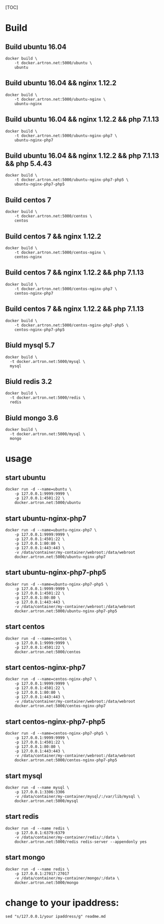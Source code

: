 [TOC]

# Build

## Build ubuntu 16.04

```
docker build \
    -t docker.artron.net:5000/ubuntu \
    ubuntu
```

## Build ubuntu 16.04 && nginx 1.12.2

```
docker build \
    -t docker.artron.net:5000/ubuntu-nginx \
    ubuntu-nginx   
```

## Build ubuntu 16.04 && nginx 1.12.2 && php 7.1.13

```
docker build \
    -t docker.artron.net:5000/ubuntu-nginx-php7 \
    ubuntu-nginx-php7
```

## Build ubuntu 16.04 && nginx 1.12.2  && php 7.1.13 && php 5.4.43

```
docker build \
    -t docker.artron.net:5000/ubuntu-nginx-php7-php5 \
    ubuntu-nginx-php7-php5 
```

## Build centos 7

```
docker build \
    -t docker.artron.net:5000/centos \
    centos
```

## Build centos 7 && nginx 1.12.2

```
docker build \
    -t docker.artron.net:5000/centos-nginx \
    centos-nginx   
```

## Build centos 7 && nginx 1.12.2 && php 7.1.13

```
docker build \
    -t docker.artron.net:5000/centos-nginx-php7 \
    centos-nginx-php7
```

## Build centos 7 && nginx 1.12.2 && php 7.1.13

```
docker build \
    -t docker.artron.net:5000/centos-nginx-php7-php5 \
    centos-nginx-php7-php5    
```

## Biuld mysql 5.7

```
docker build \
  -t docker.artron.net:5000/mysql \
  mysql
```

## Biuld redis 3.2
```
docker build \
  -t docker.artron.net:5000/redis \
  redis
```

## Biuld mongo 3.6
```
docker build \
  -t docker.artron.net:5000/mysql \
  mongo
```

# usage

## start ubuntu

```
docker run -d --name=ubuntu \
    -p 127.0.0.1:9999:9999 \
    -p 127.0.0.1:4501:22 \
    docker.artron.net:5000/ubuntu 
```

## start ubuntu-nginx-php7

```
docker run -d --name=ubuntu-nginx-php7 \
    -p 127.0.0.1:9999:9999 \
    -p 127.0.0.1:4501:22 \
    -p 127.0.0.1:80:80 \
    -p 127.0.0.1:443:443 \
    -v /data/container/my-container/webroot:/data/webroot
    docker.artron.net:5000/ubuntu-nginx-php7
```

## start ubuntu-nginx-php7-php5

```
docker run -d --name=ubuntu-nginx-php7-php5 \
    -p 127.0.0.1:9999:9999 \
    -p 127.0.0.1:4501:22 \
    -p 127.0.0.1:80:80 \
    -p 127.0.0.1:443:443 \
    -v /data/container/my-container/webroot:/data/webroot
    docker.artron.net:5000/ubuntu-nginx-php7-php5
```


## start centos

```
docker run -d --name=centos \
    -p 127.0.0.1:9999:9999 \
    -p 127.0.0.1:4501:22 \
    docker.artron.net:5000/centos
```

## start centos-nginx-php7

```
docker run -d --name=centos-nginx-php7 \
    -p 127.0.0.1:9999:9999 \
    -p 127.0.0.1:4501:22 \
    -p 127.0.0.1:80:80 \
    -p 127.0.0.1:443:443 \
    -v /data/container/my-container/webroot:/data/webroot
    docker.artron.net:5000/centos-nginx-php7
```

## start centos-nginx-php7-php5

```
docker run -d --name=centos-nginx-php7-php5 \
    -p 127.0.0.1:9999:9999 \
    -p 127.0.0.1:4501:22 \
    -p 127.0.0.1:80:80 \
    -p 127.0.0.1:443:443 \
    -v /data/container/my-container/webroot:/data/webroot
    docker.artron.net:5000/centos-nginx-php7-php5
```

## start mysql

```
docker run -d --name mysql \
    -p 127.0.0.1:3306:3306
    -v /data/container/my-container/mysql/:/var/lib/mysql \
    docker.artron.net:5000/mysql
```

## start redis

```
docker run -d --name redis \
    -p 127.0.0.1:6379:6379
    -v /data/container/my-container/redis/:/data \
    docker.artron.net:5000/redis redis-server --appendonly yes
```

## start mongo

```
docker run -d --name redis \
    -p 127.0.0.1:27017:27017
    -v /data/container/my-container/mongo/:/data \
    docker.artron.net:5000/mongo
```




# change to your ipaddress:
```
sed "s/127.0.0.1/your ipaddress/g" readme.md
```
